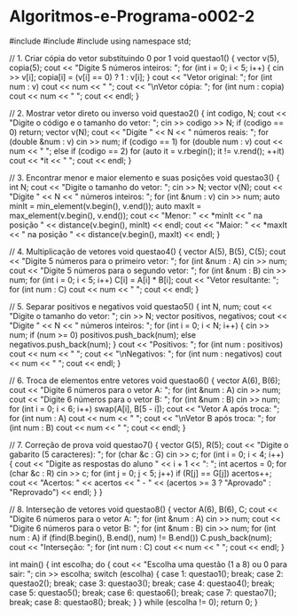 # Algoritmos-e-Programa-o002-2
#include <iostream>
#include <vector>
#include <algorithm>
using namespace std;

// 1. Criar cópia do vetor substituindo 0 por 1
void questao1() {
    vector<int> v(5), copia(5);
    cout << "Digite 5 números inteiros: ";
    for (int i = 0; i < 5; i++) {
        cin >> v[i];
        copia[i] = (v[i] == 0) ? 1 : v[i];
    }
    cout << "Vetor original: ";
    for (int num : v) cout << num << " ";
    cout << "\nVetor cópia: ";
    for (int num : copia) cout << num << " ";
    cout << endl;
}

// 2. Mostrar vetor direto ou inverso
void questao2() {
    int codigo, N;
    cout << "Digite o código e o tamanho do vetor: ";
    cin >> codigo >> N;
    if (codigo == 0) return;
    vector<double> v(N);
    cout << "Digite " << N << " números reais: ";
    for (double &num : v) cin >> num;
    if (codigo == 1) for (double num : v) cout << num << " ";
    else if (codigo == 2) for (auto it = v.rbegin(); it != v.rend(); ++it) cout << *it << " ";
    cout << endl;
}

// 3. Encontrar menor e maior elemento e suas posições
void questao3() {
    int N;
    cout << "Digite o tamanho do vetor: ";
    cin >> N;
    vector<int> v(N);
    cout << "Digite " << N << " números inteiros: ";
    for (int &num : v) cin >> num;
    auto minIt = min_element(v.begin(), v.end());
    auto maxIt = max_element(v.begin(), v.end());
    cout << "Menor: " << *minIt << " na posição " << distance(v.begin(), minIt) << endl;
    cout << "Maior: " << *maxIt << " na posição " << distance(v.begin(), maxIt) << endl;
}

// 4. Multiplicação de vetores
void questao4() {
    vector<int> A(5), B(5), C(5);
    cout << "Digite 5 números para o primeiro vetor: ";
    for (int &num : A) cin >> num;
    cout << "Digite 5 números para o segundo vetor: ";
    for (int &num : B) cin >> num;
    for (int i = 0; i < 5; i++) C[i] = A[i] * B[i];
    cout << "Vetor resultante: ";
    for (int num : C) cout << num << " ";
    cout << endl;
}

// 5. Separar positivos e negativos
void questao5() {
    int N, num;
    cout << "Digite o tamanho do vetor: ";
    cin >> N;
    vector<int> positivos, negativos;
    cout << "Digite " << N << " números inteiros: ";
    for (int i = 0; i < N; i++) {
        cin >> num;
        if (num >= 0) positivos.push_back(num);
        else negativos.push_back(num);
    }
    cout << "Positivos: ";
    for (int num : positivos) cout << num << " ";
    cout << "\nNegativos: ";
    for (int num : negativos) cout << num << " ";
    cout << endl;
}

// 6. Troca de elementos entre vetores
void questao6() {
    vector<int> A(6), B(6);
    cout << "Digite 6 números para o vetor A: ";
    for (int &num : A) cin >> num;
    cout << "Digite 6 números para o vetor B: ";
    for (int &num : B) cin >> num;
    for (int i = 0; i < 6; i++) swap(A[i], B[5 - i]);
    cout << "Vetor A após troca: ";
    for (int num : A) cout << num << " ";
    cout << "\nVetor B após troca: ";
    for (int num : B) cout << num << " ";
    cout << endl;
}

// 7. Correção de prova
void questao7() {
    vector<char> G(5), R(5);
    cout << "Digite o gabarito (5 caracteres): ";
    for (char &c : G) cin >> c;
    for (int i = 0; i < 4; i++) {
        cout << "Digite as respostas do aluno " << i + 1 << ": ";
        int acertos = 0;
        for (char &c : R) cin >> c;
        for (int j = 0; j < 5; j++) if (R[j] == G[j]) acertos++;
        cout << "Acertos: " << acertos << " - " << (acertos >= 3 ? "Aprovado" : "Reprovado") << endl;
    }
}

// 8. Interseção de vetores
void questao8() {
    vector<int> A(6), B(6), C;
    cout << "Digite 6 números para o vetor A: ";
    for (int &num : A) cin >> num;
    cout << "Digite 6 números para o vetor B: ";
    for (int &num : B) cin >> num;
    for (int num : A) if (find(B.begin(), B.end(), num) != B.end()) C.push_back(num);
    cout << "Interseção: ";
    for (int num : C) cout << num << " ";
    cout << endl;
}

int main() {
    int escolha;
    do {
        cout << "Escolha uma questão (1 a 8) ou 0 para sair: ";
        cin >> escolha;
        switch (escolha) {
            case 1: questao1(); break;
            case 2: questao2(); break;
            case 3: questao3(); break;
            case 4: questao4(); break;
            case 5: questao5(); break;
            case 6: questao6(); break;
            case 7: questao7(); break;
            case 8: questao8(); break;
        }
    } while (escolha != 0);
    return 0;
}
